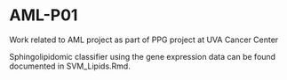 # AML-P01
Work related to AML project as part of PPG project at UVA Cancer Center

Sphingolipidomic classifier using the gene expression data can be found documented in SVM_Lipids.Rmd. 
